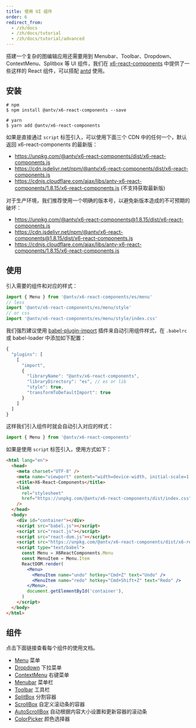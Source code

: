 ```yaml
---
title: 使用 UI 组件
order: 6
redirect_from:
  - /zh/docs
  - /zh/docs/tutorial
  - /zh/docs/tutorial/advanced
---
```


搭建一个复杂的图编辑应用还需要用到 Menubar、Toolbar、Dropdown、ContextMenu、Splitbox 等 UI 组件，我们在 [x6-react-components](https://www.npmjs.com/package/@antv/x6-react-components) 中提供了一些这样的 React 组件，可以搭配 [antd](https://ant.design/) 使用。

## 安装

```shell
# npm
$ npm install @antv/x6-react-components --save

# yarn
$ yarn add @antv/x6-react-components
```

如果是直接通过 `script` 标签引入，可以使用下面三个 CDN 中的任何一个，默认返回 x6-react-components 的最新版：

- https://unpkg.com/@antv/x6-react-components/dist/x6-react-components.js
- https://cdn.jsdelivr.net/npm/@antv/x6-react-components/dist/x6-react-components.js
- https://cdnjs.cloudflare.com/ajax/libs/antv-x6-react-components/1.8.15/x6-react-components.js (不支持获取最新版)

对于生产环境，我们推荐使用一个明确的版本号，以避免新版本造成的不可预期的破坏：

- https://unpkg.com/@antv/x6-react-components@1.8.15/dist/x6-react-components.js
- https://cdn.jsdelivr.net/npm/@antv/x6-react-components@1.8.15/dist/x6-react-components.js
- https://cdnjs.cloudflare.com/ajax/libs/antv-x6-react-components/1.8.15/x6-react-components.js

## 使用

引入需要的组件和对应的样式：

```ts
import { Menu } from '@antv/x6-react-components/es/menu'
// less
import '@antv/x6-react-components/es/menu/style'
// or css
import '@antv/x6-react-components/es/menu/style/index.css'
```

我们强烈建议使用 [babel-plugin-import](https://github.com/ant-design/babel-plugin-import) 插件来自动引用组件样式，在 `.babelrc` 或 babel-loader 中添加如下配置：

```js
{
  "plugins": [
    [
      "import",
      {
        "libraryName": "@antv/x6-react-components",
        "libraryDirectory": "es", // es or lib
        "style": true,
        "transformToDefaultImport": true
      }
    ]
  ]
}
```

这样我们引入组件时就会自动引入对应的样式：

```ts
import { Menu } from '@antv/x6-react-components'
```

如果是使用 `script` 标签引入，使用方式如下：

```html
<html lang="en">
  <head>
    <meta charset="UTF-8" />
    <meta name="viewport" content="width=device-width, initial-scale=1.0" />
    <title>X6-React-Components</title>
    <link
      rel="stylesheet"
      href="https://unpkg.com/@antv/x6-react-components/dist/index.css"
    />
  </head>
  <body>
    <div id="container"></div>
    <script src="babel.js"></script>
    <script src="react.js"></script>
    <script src="react-dom.js"></script>
    <script src="https://unpkg.com/@antv/x6-react-components/dist/x6-react-components.js"></script>
    <script type="text/babel">
      const Menu = X6ReactComponents.Menu
      const MenuItem = Menu.Item
      ReactDOM.render(
        <Menu>
          <MenuItem name="undo" hotkey="Cmd+Z" text="Undo" />
          <MenuItem name="redo" hotkey="Cmd+Shift+Z" text="Redo" />
        </Menu>,
        document.getElementById('container'),
      )
    </script>
  </body>
</html>
```

## 组件

点击下面链接查看每个组件的使用文档。

- [Menu](/zh/docs/api/ui/menu) 菜单
- [Dropdown](/zh/docs/api/ui/dropdown) 下拉菜单
- [ContextMenu](/zh/docs/api/ui/contextmenu) 右键菜单
- [Menubar](/zh/docs/api/ui/menubar) 菜单栏
- [Toolbar](/zh/docs/api/ui/toolbar) 工具栏
- [SplitBox](/zh/docs/api/ui/splitbox) 分割容器
- [ScrollBox](/zh/docs/api/ui/scrollbox) 自定义滚动条的容器
- [AutoScrollBox](/zh/docs/api/ui/auto-scrollbox) 自动根据内容大小设置和更新容器的滚动条
- [ColorPicker](/zh/docs/api/ui/color-picker) 颜色选择器
